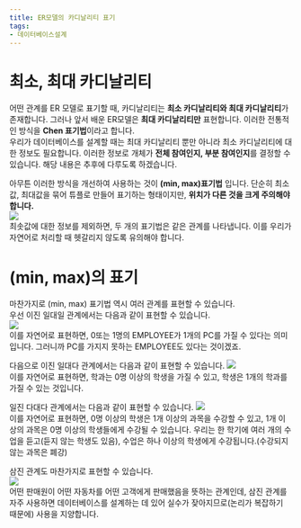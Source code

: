 ```yaml
---
title: ER모델의 카디날리티 표기
tags:
- 데이터베이스설계
---
```


# 최소, 최대 카디날리티
어떤 관계를 ER 모델로 표기할 때, 카디날리티는 **최소 카디날리티와 최대 카디날리티**가 존재합니다. 그러나 앞서 배운 ER모델은 **최대 카디날리티만** 표현합니다. 이러한 전통적인 방식을 **Chen 표기법**이라고 합니다.   
우리가 데이터베이스를 설계할 때는 최대 카디날리티 뿐만 아니라 최소 카디날리티에 대한 정보도 필요합니다. 이러한 정보로 개체가 **전체 참여인지, 부분 참여인지**를 결정할 수 있습니다. 해당 내용은 추후에 다루도록 하겠습니다.

아무튼 이러한 방식을 개선하여 사용하는 것이 **(min, max)표기법** 입니다. 단순히 최소값, 최대값을 묶어 튜플로 만들어 표기하는 형태이지만, **위치가 다른 것을 크게 주의해야 합니다.**      
![](https://i.ibb.co/M83kqRR/1.jpg)     
최솟값에 대한 정보를 제외하면, 두 개의 표기법은 같은 관계를 나타냅니다. 이를 우리가 자연어로 처리할 때 헷갈리지 않도록 유의해야 합니다.

# (min, max)의 표기
마찬가지로 (min, max) 표기법 역시 여러 관계를 표현할 수 있습니다.     
우선 이진 일대일 관계에서는 다음과 같이 표현할 수 있습니다.    
![](https://i.ibb.co/27Z4J9P/2.jpg)    
이를 자연어로 표현하면, 0또는 1명의 EMPLOYEE가 1개의 PC를 가질 수 있다는 의미입니다. 그러니까 PC를 가지지 못하는 EMPLOYEE도 있다는 것이겠죠.    

다음으로 이진 일대다 관계에서는 다음과 같이 표현할 수 있습니다.
![](https://i.ibb.co/yFRcy93/3.jpg)   
이를 자연어로 표현하면, 학과는 0명 이상의 학생을 가질 수 있고, 학생은 1개의 학과를 가질 수 있는 것입니다. 

일진 다대다 관계에서는 다음과 같이 표현할 수 있습니다.
![](https://i.ibb.co/Dr7p8hC/4.jpg)   
이를 자연어로 표현하면, 0명 이상의 학생은 1개 이상의 과목을 수강할 수 있고, 1개 이상의 과목은 0명 이상의 학생들에게 수강될 수 있습니다. 우리는 한 학기에 여러 개의 수업을 듣고(듣지 않는 학생도 있음), 수업은 하나 이상의 학생에게 수강됩니다.(수강되지 않는 과목은 폐강)

삼진 관계도 마찬가지로 표현할 수 있습니다.    
![](https://i.ibb.co/9rQdp8p/5.jpg)     
어떤 판매원이 어떤 자동차를 어떤 고객에게 판매했음을 뜻하는 관계인데, 삼진 관계를 자주 사용하면 데이터베이스를 설계하는 데 있어 실수가 잦아지므로(논리가 복잡하기 때문에) 사용을 지양합니다.
